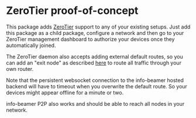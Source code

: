 # ZeroTier proof-of-concept

This package adds [ZeroTier](http://zerotier.com/) support to any
of your existing setups. Just add this package
as a child package, configure a network and
then go to your ZeroTier management dashboard
to authorize your devices once they automatically
joined.

The ZeroTier daemon also accepts adding external
default routes, so you can add an "exit node"
as described [here](https://zerotier.atlassian.net/wiki/spaces/SD/pages/7110693/Overriding+Default+Route+Full+Tunnel+Mode)
to route all traffic through your own router.

Note that the persistent websocket connection to
the info-beamer hosted backend will have to timeout
when you overwrite the default route. So your
devices might appear offline for a minute or two.

info-beamer P2P also works and should be able to
reach all nodes in your network.
